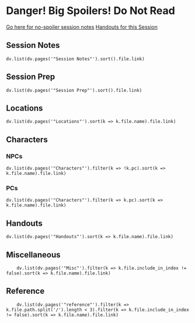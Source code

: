 # Danger! Big Spoilers! Do Not Read
[Go here for no-spoiler session notes](https://cos.nathanorick.com/no-spoilers/campaign-notes/index.html)
[Handouts for this Session](https://cos.nathanorick.com/no-spoilers/campaign-notes/new-handouts.html)

## Session Notes
```dataviewjs
dv.list(dv.pages('"Session Notes"').sort().file.link)
```
## Session Prep
```dataviewjs
dv.list(dv.pages('"Session Prep"').sort().file.link)
```
## Locations
```dataviewjs
dv.list(dv.pages('"Locations"').sort(k => k.file.name).file.link)
```
## Characters
### NPCs
```dataviewjs
dv.list(dv.pages('"Characters"').filter(k => !k.pc).sort(k => k.file.name).file.link)
```
### PCs
```dataviewjs
dv.list(dv.pages('"Characters"').filter(k => k.pc).sort(k => k.file.name).file.link)
```
## Handouts
```dataviewjs
dv.list(dv.pages('"Handouts"').sort(k => k.file.name).file.link)
```
## Miscellaneous
```dataviewjs
	dv.list(dv.pages('"Misc"').filter(k => k.file.include_in_index != false).sort(k => k.file.name).file.link)
```
## Reference
```dataviewjs
	dv.list(dv.pages('"reference"').filter(k => k.file.path.split('/').length < 3).filter(k => k.file.include_in_index != false).sort(k => k.file.name).file.link)
```
